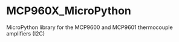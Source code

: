 # MCP960X_MicroPython
MicroPython library for the MCP9600 and MCP9601 thermocouple amplifiers (I2C)
